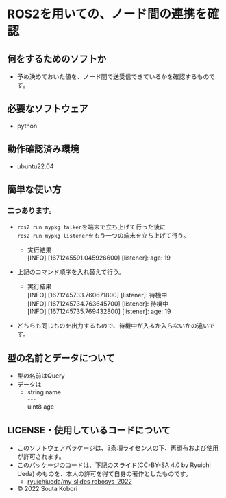 # ROS2を用いての、ノード間の連携を確認

## 何をするためのソフトか
* 予め決めておいた値を、ノード間で送受信できているかを確認するものです。

## 必要なソフトウェア
* python

## 動作確認済み環境
* ubuntu22.04

## 簡単な使い方
### 二つあります。
* `ros2 run mypkg talker`を端末で立ち上げて行った後に<br>
`ros2 run mypkg listener`をもう一つの端末を立ち上げて行う。
	* 実行結果<br>
	  [INFO] [1671245591.045926600] [listener]: age: 19

* 上記のコマンド順序を入れ替えて行う。
	* 実行結果<br>
	  [INFO] [1671245733.760671800] [listener]: 待機中<br>
	  [INFO] [1671245734.763645700] [listener]: 待機中<br>
	  [INFO] [1671245735.769432800] [listener]: age: 19<br>

* どちらも同じものを出力するもので、待機中が入るか入らないかの違いです。

## 型の名前とデータについて
* 型の名前はQuery
* データは
	* string name<br>
	---<br>
	uint8 age<br>

## LICENSE・使用しているコードについて
* このソフトウェアパッケージは、3条項ライセンスの下、再頒布および使用が許可されます。
* このパッケージのコードは、下記のスライド(CC-BY-SA 4.0 by Ryuichi Ueda) のものを、本人の許可を得て自身の著作としたものです。
	* [ryuichiueda/my_slides robosys_2022](https://github.com/ryuichiueda/my_slides/tree/master/robosys_2022)
* © 2022 Souta Kobori
